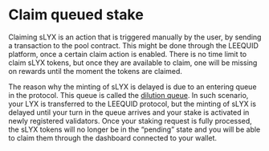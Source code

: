 # Claim queued stake

Claiming sLYX is an action that is triggered manually by the user, by sending a transaction to the pool contract. This might be done through the LEEQUID platform, once a certain claim action is enabled. There is no time limit to claim sLYX tokens, but once they are available to claim, one will be missing on rewards until the moment the tokens are claimed. &#x20;

The reason why the minting of sLYX is delayed is due to an entering queue in the protocol. This queue is called the [dilution queue](../staking/potential-wait-times-while-staking.md#dilution-queue). In such scenario, your LYX is transferred to the LEEQUID protocol, but the minting of sLYX is delayed until your turn in the queue arrives and your stake is activated in newly registered validators. Once your staking request is fully processed, the sLYX tokens will no longer be in the “pending” state and you will be able to claim them through the dashboard connected to your wallet.


